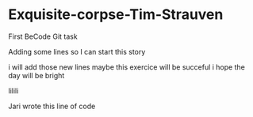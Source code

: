 # Exquisite-corpse-Tim-Strauven
First BeCode Git task

Adding some lines
so I can
start this story



i will add those new lines
maybe this exercice will be succeful 
i hope the day will be bright

lilili

Jari wrote this line of code

